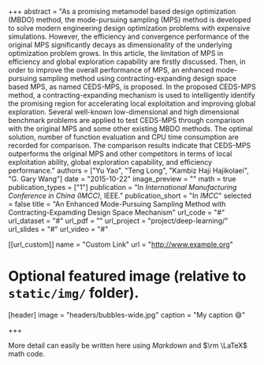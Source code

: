 +++
abstract = "As a promising metamodel based design optimization (MBDO) method, the mode-pursuing sampling (MPS) method is developed to solve modern engineering design optimization problems with expensive simulations. However, the efficiency and convergence performance of the original MPS significantly decays as dimensionality of the underlying optimization problem grows. In this article, the limitation of MPS in efficiency and global exploration capability are firstly discussed. Then, in order to improve the overall performance of MPS, an enhanced mode-pursuing sampling method using contracting-expanding design space based MPS, as named CEDS-MPS, is proposed. In the proposed CEDS-MPS method, a contracting-expanding mechanism is used to intelligently identify the promising region for accelerating local exploitation and improving global exploration. Several well-known low-dimensional and high dimensional benchmark problems are applied to test CEDS-MPS through comparison with the original MPS and some other existing MBDO methods. The optimal solution, number of function evaluation and CPU time consumption are recorded for comparison. The comparison results indicate that CEDS-MPS outperforms the original MPS and other competitors in terms of local exploitation ability, global exploration capability, and efficiency performance."
authors = ["Yu Yao", "Teng Long", "Kambiz Haji Hajikolaei", "G. Gary Wang"]
date = "2015-10-22"
image_preview = ""
math = true
publication_types = ["1"]
publication = "In *International Manufacturing Conference in China (IMCC)*, IEEE."
publication_short = "In *IMCC*"
selected = false
title = "An Enhanced Mode-Pursuing Sampling Method with Contracting-Expamding Design Space Mechanism"
url_code = "#"
url_dataset = "#"
url_pdf = ""
url_project = "project/deep-learning/"
url_slides = "#"
url_video = "#"

[[url_custom]]
name = "Custom Link"
url = "http://www.example.org"

# Optional featured image (relative to `static/img/` folder).
[header]
image = "headers/bubbles-wide.jpg"
caption = "My caption :smile:"

+++

More detail can easily be written here using *Markdown* and $\rm \LaTeX$ math code.
